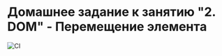 # Домашнее задание к занятию "2. DOM" - Перемещение элемента

![CI](https://github.com/SirPen9uin/ahj_dom/actions/workflows/web.yml/badge.svg)
